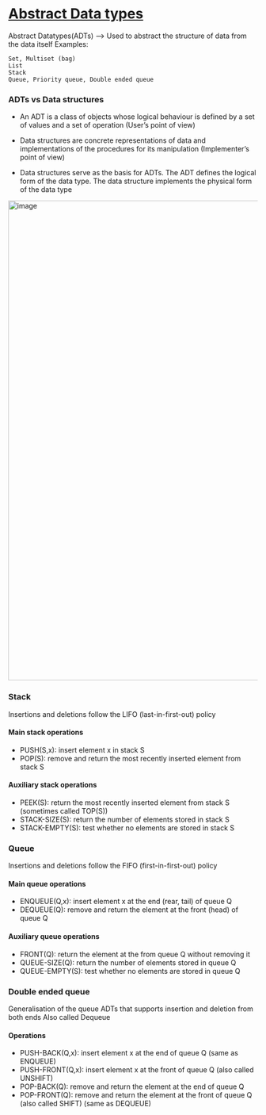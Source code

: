 # [Abstract Data types](https://github.com/Khair9/Year-2-CompSci-Notes/blob/main/AlgsData/AlgsData.md)
Abstract Datatypes(ADTs) --> Used to abstract the structure of data from the data itself
Examples:
```
Set, Multiset (bag)
List
Stack
Queue, Priority queue, Double ended queue
```
### ADTs vs Data structures
 - An ADT is a class of objects whose logical behaviour is defined by a set of values and a set of operation (User’s point of view)

 - Data structures are concrete representations of data and implementations of the procedures for its manipulation (Implementer’s point of view)

 - Data structures serve as the basis for ADTs. The ADT defines the logical form of the data type. The data structure implements the physical form of the data type

<img width="968" alt="image" src="https://github.com/user-attachments/assets/07198a98-be1e-482c-a114-539ff69c3a89" />

### Stack
Insertions and deletions follow the LIFO (last-in-first-out) policy

#### Main stack operations
 - PUSH(S,x): insert element x in stack S
 - POP(S): remove and return the most recently inserted element from stack S

#### Auxiliary stack operations
 - PEEK(S): return the most recently inserted element from stack S (sometimes called TOP(S))
 - STACK-SIZE(S): return the number of elements stored in stack S
 - STACK-EMPTY(S): test whether no elements are stored in stack S

### Queue
Insertions and deletions follow the FIFO (first-in-first-out) policy

#### Main queue operations
 - ENQUEUE(Q,x): insert element x at the end (rear, tail) of queue Q
 - DEQUEUE(Q): remove and return the element at the front (head) of queue Q

#### Auxiliary queue operations
 - FRONT(Q): return the element at the from queue Q without removing it
 - QUEUE-SIZE(Q): return the number of elements stored in queue Q
 - QUEUE-EMPTY(S): test whether no elements are stored in queue Q

### Double ended queue

Generalisation of the queue ADTs that supports insertion and deletion from both ends
Also called Dequeue

#### Operations
 - PUSH-BACK(Q,x): insert element x at the end of queue Q (same as ENQUEUE)
 - PUSH-FRONT(Q,x): insert element x at the front of queue Q (also called UNSHIFT) 
 - POP-BACK(Q): remove and return the element at the end of queue Q
 - POP-FRONT(Q): remove and return the element at the front of queue Q (also called SHIFT) (same as DEQUEUE)  



